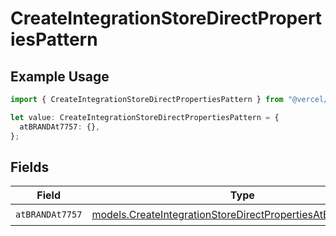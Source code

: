 # CreateIntegrationStoreDirectPropertiesPattern

## Example Usage

```typescript
import { CreateIntegrationStoreDirectPropertiesPattern } from "@vercel/sdk/models/createintegrationstoredirectop.js";

let value: CreateIntegrationStoreDirectPropertiesPattern = {
  atBRANDAt7757: {},
};
```

## Fields

| Field                                                                                                                          | Type                                                                                                                           | Required                                                                                                                       | Description                                                                                                                    |
| ------------------------------------------------------------------------------------------------------------------------------ | ------------------------------------------------------------------------------------------------------------------------------ | ------------------------------------------------------------------------------------------------------------------------------ | ------------------------------------------------------------------------------------------------------------------------------ |
| `atBRANDAt7757`                                                                                                                | [models.CreateIntegrationStoreDirectPropertiesAtBRANDAt7757](../models/createintegrationstoredirectpropertiesatbrandat7757.md) | :heavy_check_mark:                                                                                                             | N/A                                                                                                                            |